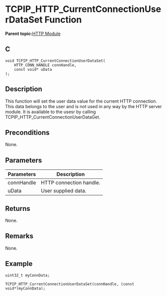 # TCPIP\_HTTP\_CurrentConnectionUserDataSet Function

**Parent topic:**[HTTP Module](GUID-25A4CF50-2F8F-47E7-A90C-ABFA52814459.md)

## C

```
void TCPIP_HTTP_CurrentConnectionUserDataSet(
    HTTP_CONN_HANDLE connHandle, 
    const void* uData
);
```

## Description

This function will set the user data value for the current HTTP connection. This data belongs to the user and is not used in any way by the HTTP server module. It is available to the usesr by calling TCPIP\_HTTP\_CurrentConnectionUserDataGet.

## Preconditions

None.

## Parameters

|Parameters|Description|
|----------|-----------|
|connHandle|HTTP connection handle.|
|uData|User supplied data.|

## Returns

None.

## Remarks

None.

## Example

```
uint32_t myConnData;

TCPIP_HTTP_CurrentConnectionUserDataSet(connHandle, (const void*)myConnData);
```

